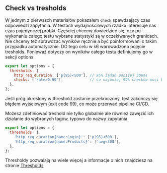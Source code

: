 ## Check vs tresholds

W jednym z pierwszch materiałów pokazałem `check` spawdzający czas odpowiedzi zapytania. W testach wydajnościowych rzadko interesuje nas czas pojedynczej próbki. Częściej chcemy dowiedzieć się, czy po wykonaniu całego testu wybrane statystyki są w oczekiwanych granicach. Nie chcemy też sprawdzać wyników ręcznie a być poinformowani o takim przypadku automatycznie. DO tego celu w k6 wprowadzono pojęcie tresholds. Ponieważ dotyczy on wyników całego testu definiujemy go w sekcji options.

```javascript
export let options = {
  thresholds: {
    http_req_duration: ['p(95)<500'], // 95% żądań poniżej 500ms
    checks: ['rate>0.99'],            // co najmniej 99% checków musi być pozytywnych
  },
};
```

Jeśli próg określony w threshold zostanie przekroczony, test zakończy się błędem wyjściowym (exit code 99), co może przerwać pipeline CI/CD.

Możesz zdefiniować treshold nie tylko globalnie ale również zawęzić ich działanie do wybranych tagów, typowo do nazwy zapytania.

```javascript
export let options = {
  thresholds: {
    'http_req_duration{name:Login}': ['p(95)<500'],
    'http_req_duration{name:Products}': ['avg<300'],
  },
};
```

Thresholdy pozwalają na wiele więcej a informacje o nich znajdziesz na stronie [Thresholds](https://grafana.com/docs/k6/latest/using-k6/thresholds/)
